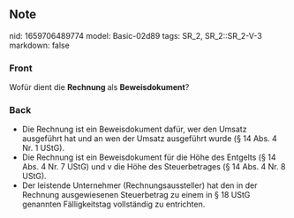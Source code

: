 ## Note
nid: 1659706489774
model: Basic-02d89
tags: SR_2, SR_2::SR_2-V-3
markdown: false

### Front
Wofür dient die <b>Rechnung </b>als <b>Beweisdokument</b>?

### Back
<ul>
  <li>Die Rechnung ist ein Beweisdokument dafür, wer den Umsatz
  ausgeführt hat und an wen der Umsatz ausgeführt wurde (§ 14 Abs.
  4 Nr. 1 UStG).
  <li>Die Rechnung ist ein Beweisdokument für die Höhe des Entgelts
  (§ 14 Abs. 4 Nr. 7 UStG) und v die Höhe des Steuerbetrages (§ 14
  Abs. 4 Nr. 8 UStG).
  <li>Der leistende Unternehmer (Rechnungsaussteller) hat den in
  der Rechnung ausgewiesenen Steuerbetrag zu einem in § 18 UStG
  genannten Fälligkeitstag vollständig zu entrichten.
</ul>
